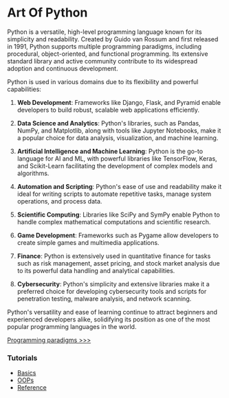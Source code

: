 # Art Of Python

Python is a versatile, high-level programming language known for its simplicity and readability. Created by Guido van Rossum and first released in 1991, Python supports multiple programming paradigms, including procedural, object-oriented, and functional programming. Its extensive standard library and active community contribute to its widespread adoption and continuous development.

Python is used in various domains due to its flexibility and powerful capabilities:

1. **Web Development**: Frameworks like Django, Flask, and Pyramid enable developers to build robust, scalable web applications efficiently.

2. **Data Science and Analytics**: Python's libraries, such as Pandas, NumPy, and Matplotlib, along with tools like Jupyter Notebooks, make it a popular choice for data analysis, visualization, and machine learning.

3. **Artificial Intelligence and Machine Learning**: Python is the go-to language for AI and ML, with powerful libraries like TensorFlow, Keras, and Scikit-Learn facilitating the development of complex models and algorithms.

4. **Automation and Scripting**: Python's ease of use and readability make it ideal for writing scripts to automate repetitive tasks, manage system operations, and process data.

5. **Scientific Computing**: Libraries like SciPy and SymPy enable Python to handle complex mathematical computations and scientific research.

6. **Game Development**: Frameworks such as Pygame allow developers to create simple games and multimedia applications.

7. **Finance**: Python is extensively used in quantitative finance for tasks such as risk management, asset pricing, and stock market analysis due to its powerful data handling and analytical capabilities.

8. **Cybersecurity**: Python's simplicity and extensive libraries make it a preferred choice for developing cybersecurity tools and scripts for penetration testing, malware analysis, and network scanning.

Python's versatility and ease of learning continue to attract beginners and experienced developers alike, solidifying its position as one of the most popular programming languages in the world.


[Programming paradigms >>>](programming-paradigms.md)

### Tutorials

- [Basics](101-basics/README.md)
- [OOPs](107-OOPs/README.md)
- [Reference](102-references/README.md)
